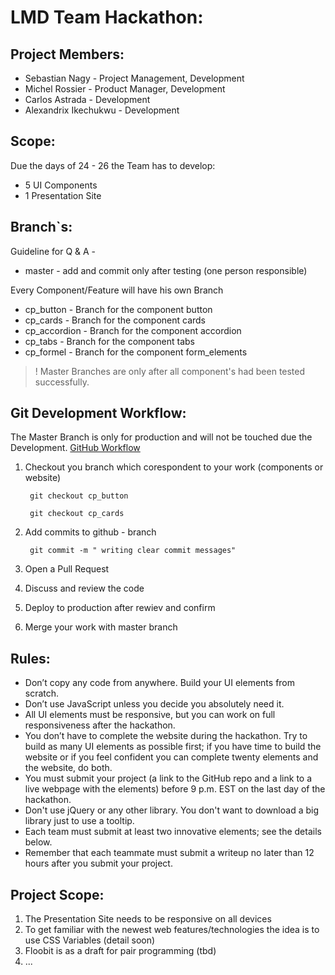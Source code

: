 # LMD Team Hackathon:
## Project Members:
* Sebastian Nagy - Project Management, Development
* Michel Rossier - Product Manager, Development
* Carlos Astrada - Development
* Alexandrix Ikechukwu - Development

## Scope:
Due the days of 24 - 26 the Team has to develop:

* 5 UI Components
* 1 Presentation Site

## Branch`s:

Guideline for Q & A -

* master - add and commit only after testing (one person responsible)

Every Component/Feature will have his own Branch

* cp_button - Branch for the component button
* cp_cards -  Branch for the component cards
* cp_accordion - Branch for the component accordion
* cp_tabs - Branch for the component tabs
* cp_formel - Branch for the component form_elements


> ! Master Branches are only after all component's had been tested successfully.

## Git Development Workflow:


The Master Branch is only for production and will not be touched due the Development.
[GitHub Workflow](https://guides.github.com/introduction/flow/)

1. Checkout you branch which corespondent to your work (components or website)
    
        git checkout cp_button

        git checkout cp_cards


2. Add commits to github - branch

        git commit -m " writing clear commit messages" 

3. Open a Pull Request  

4. Discuss and review the code

5. Deploy to production after rewiev and confirm              
        
6. Merge your work with master branch




## Rules:

* Don’t copy any code from anywhere. Build your UI elements from scratch.
* Don’t use JavaScript unless you decide you absolutely need it.
* All UI elements must be responsive, but you can work on full responsiveness after the hackathon.
* You don’t have to complete the website during the hackathon. Try to build as many UI elements as possible first; if you have time to build the website or if you feel confident you can complete twenty elements and the website, do both.
* You must submit your project (a link to the GitHub repo and a link to a live webpage with the elements) before 9 p.m. EST on the last day of the hackathon.
* Don't use jQuery or any other library. You don't want to download a big library just to use a tooltip.
* Each team must submit at least two innovative elements; see the details below.
* Remember that each teammate must submit a writeup no later than 12 hours after you submit your project.

## Project Scope:

1. The Presentation Site needs to be responsive on all devices
2. To get familiar with the newest web features/technologies the idea is to use CSS Variables (detail soon)
3. Floobit is as a draft for pair programming (tbd)
4. ...

